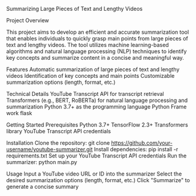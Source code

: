 Summarizing Large Pieces of Text and Lengthy Videos

Project Overview

This project aims to develop an efficient and accurate summarization tool that enables individuals to quickly grasp main points from large pieces of text and lengthy videos. 
The tool utilizes machine learning-based algorithms and natural language processing (NLP) techniques to identify key concepts and summarize content in a concise and meaningful way.

Features
Automatic summarization of large pieces of text and lengthy videos
Identification of key concepts and main points
Customizable summarization options (length, format, etc.)

Technical Details
YouTube Transcript API for transcript retrieval
Transformers (e.g., BERT, RoBERTa) for natural language processing and summarization
Python 3.7+ as the programming language
Python Frame work flask

Getting Started
Prerequisites
Python 3.7+
TensorFlow 2.3+
Transformers library
YouTube Transcript API credentials


Installation
Clone the repository: git clone https://github.com/your-username/youtube-summarizer.git
Install dependencies: pip install -r requirements.txt
Set up your YouTube Transcript API credentials
Run the summarizer: python main.py

Usage
Input a YouTube video URL or ID into the summarizer
Select the desired summarization options (length, format, etc.)
Click "Summarize" to generate a concise summary
